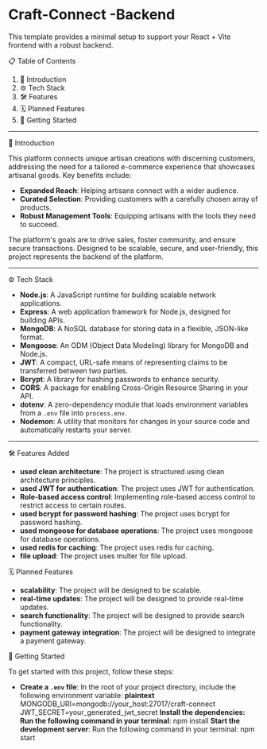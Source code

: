 # Craft-Connect -Backend

This template provides a minimal setup to support your React + Vite frontend with a robust backend.

📋 Table of Contents

   1. 🤖 Introduction  
   2. ⚙️ Tech Stack
   3. 🛠️ Features
   4. 🗓️ Planned Features
   5. 🚀 Getting Started  

---

🤖 Introduction

This platform connects unique artisan creations with discerning customers, addressing the need for a tailored e-commerce experience that showcases artisanal goods. Key benefits include:

- **Expanded Reach**: Helping artisans connect with a wider audience.
- **Curated Selection**: Providing customers with a carefully chosen array of products.
- **Robust Management Tools**: Equipping artisans with the tools they need to succeed.

The platform's goals are to drive sales, foster community, and ensure secure transactions. Designed to be scalable, secure, and user-friendly, this project represents the backend of the platform.

---

⚙️ Tech Stack  

- **Node.js**: A JavaScript runtime for building scalable network applications.
- **Express**: A web application framework for Node.js, designed for building APIs.
- **MongoDB**: A NoSQL database for storing data in a flexible, JSON-like format.
- **Mongoose**: An ODM (Object Data Modeling) library for MongoDB and Node.js.
- **JWT**: A compact, URL-safe means of representing claims to be transferred between two parties.
- **Bcrypt**: A library for hashing passwords to enhance security.
- **CORS**: A package for enabling Cross-Origin Resource Sharing in your API.
- **dotenv**: A zero-dependency module that loads environment variables from a `.env` file into `process.env`.
- **Nodemon**: A utility that monitors for changes in your source code and automatically restarts your server.

---

🛠️ Features Added

- **used clean architecture**: The project is structured using clean architecture principles.
- **used JWT for authentication**: The project uses JWT for authentication.
- **Role-based access control**: Implementing role-based access control to restrict access to certain routes.
- **used bcrypt for password hashing**: The project uses bcrypt for password hashing.
- **used mongoose for database operations**: The project uses mongoose for database operations.
- **used redis for caching**: The project uses redis for caching.
- **file upload**: The project uses multer for file upload.

🗓️ Planned Features

- **scalability**: The project will be designed to be scalable.
- **real-time updates**: The project will be designed to provide real-time updates.
- **search functionality**: The project will be designed to provide search functionality.
- **payment gateway integration**: The project will be designed to integrate a payment gateway.

🚀 Getting Started

To get started with this project, follow these steps:

- **Create a `.env` file**: In the root of your project directory, include the following environment variable:
  **plaintext**
  MONGODB_URI=mongodb://your_host:27017/craft-connect
  JWT_SECRET=your_generated_jwt_secret
  **Install the dependencies: Run the following command in your terminal**:
    npm install
  **Start the development server**: Run the following command in your terminal:
    npm start
